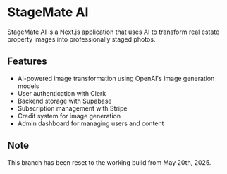 # StageMate AI

StageMate AI is a Next.js application that uses AI to transform real estate property images into professionally staged photos.

## Features

- AI-powered image transformation using OpenAI's image generation models
- User authentication with Clerk
- Backend storage with Supabase
- Subscription management with Stripe
- Credit system for image generation
- Admin dashboard for managing users and content

## Note

This branch has been reset to the working build from May 20th, 2025.